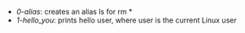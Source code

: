 * *0-alias*: creates an alias ls for rm *
* *1-hello_you*: prints hello user, where user is the current Linux user
